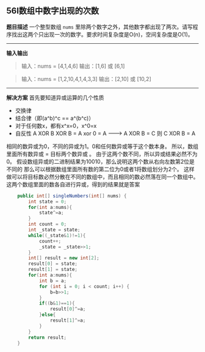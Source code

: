 ## 56I数组中数字出现的次数
**题目描述**
一个整型数组 `nums` 里除两个数字之外，其他数字都出现了两次。请写程序找出这两个只出现一次的数字。要求时间复杂度是O(n)，空间复杂度是O(1)。

---
**输入输出**
>输入：nums = [4,1,4,6]
输出：[1,6] 或 [6,1]

>输入：nums = [1,2,10,4,1,4,3,3]
输出：[2,10] 或 [10,2]

---
**解决方案**
首先要知道异或运算的几个性质
-   交换律
-   结合律（即(a^b)^c == a^(b^c)）
-   对于任何数x，都有x^x=0，x^0=x
-   自反性 A XOR B XOR B = A xor 0 = A ---> A XOR B = C 则 C XOR B = A

相同的数异或为0，不同的异或为1。0和任何数异或等于这个数本身。
所以，数组里面所有数异或 = 目标两个数异或 。 由于这两个数不同，所以异或结果必然不为0。
假设数组异或的二进制结果为10010，那么说明这两个数从右向左数第2位是不同的
那么可以根据数组里面所有数的第二位为0或者1将数组划分为2个。
这样做可以将目标数必然分散在不同的数组中，而且相同的数必然落在同一个数组中。
这两个数组里面的数各自进行异或，得到的结果就是答案

```java
    public int[] singleNumbers(int[] nums) {
        int state = 0;
        for(int a:nums){
            state^=a;
        }
        int count = 0;
        int _state = state;
        while((_state&1)!=1){
            count++;
            _state = _state>>1;
        }
        int[] result = new int[2];
        result[0] = state;
        result[1] = state;
        for(int a:nums){
            int b = a;
            for (int i = 0; i < count; i++) {
                b=b>>1;
            }
            if((b&1)==1){
                result[0]^=a;
            }else{
                result[1]^=a;
            }
        }
        return result;
    }
```



